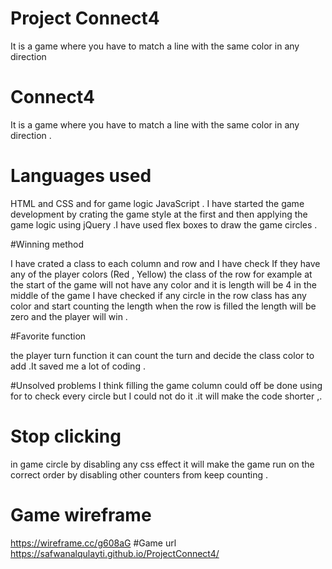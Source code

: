 # Project Connect4
 

It is a game where you have to match a line with the same color in any direction 

# Connect4

It is a game where you have to match a line with the same color in any direction .

# Languages used 
HTML and CSS and for game logic JavaScript .
I have started the game development by crating the game style at the first and then applying the game logic using jQuery .I have used flex boxes  to draw the game circles .

#Winning method 

I have crated a class to each column and row and I have check If they have any of the player colors (Red , Yellow)
the class of the row for example at the start of the game will not have any color and it is length will be 4 
in the middle of the game I have checked if any circle in the row class has any color and start counting the length
when the row is filled the length will be zero and the player will win .

#Favorite function 

the player turn function it can count the turn and decide the class color to add .It saved me a lot of coding .

#Unsolved problems 
I think filling the game column could off be done using for to check every circle but I could not do it .it will make the code shorter ,.
# Stop clicking 
in game circle by disabling any css effect it will make the game run on the correct order by disabling other counters from keep counting .

# Game wireframe   
  https://wireframe.cc/g608aG
#Game url
https://safwanalqulayti.github.io/ProjectConnect4/
 
 
 
 
